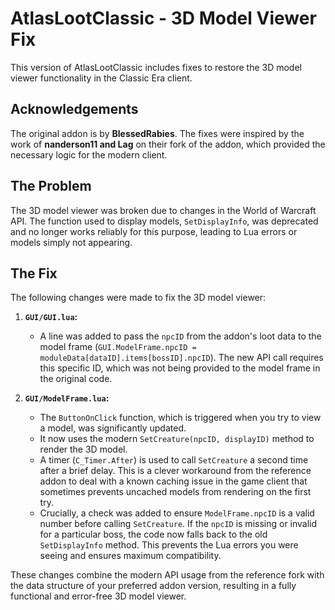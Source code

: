 # AtlasLootClassic - 3D Model Viewer Fix

This version of AtlasLootClassic includes fixes to restore the 3D model viewer functionality in the Classic Era client.

## Acknowledgements

The original addon is by **BlessedRabies**. The fixes were inspired by the work of **nanderson11 and Lag** on their fork of the addon, which provided the necessary logic for the modern client.

## The Problem

The 3D model viewer was broken due to changes in the World of Warcraft API. The function used to display models, `SetDisplayInfo`, was deprecated and no longer works reliably for this purpose, leading to Lua errors or models simply not appearing.

## The Fix

The following changes were made to fix the 3D model viewer:

1.  **`GUI/GUI.lua`:**
    *   A line was added to pass the `npcID` from the addon's loot data to the model frame (`GUI.ModelFrame.npcID = moduleData[dataID].items[bossID].npcID`). The new API call requires this specific ID, which was not being provided to the model frame in the original code.

2.  **`GUI/ModelFrame.lua`:**
    *   The `ButtonOnClick` function, which is triggered when you try to view a model, was significantly updated.
    *   It now uses the modern `SetCreature(npcID, displayID)` method to render the 3D model.
    *   A timer (`C_Timer.After`) is used to call `SetCreature` a second time after a brief delay. This is a clever workaround from the reference addon to deal with a known caching issue in the game client that sometimes prevents uncached models from rendering on the first try.
    *   Crucially, a check was added to ensure `ModelFrame.npcID` is a valid number before calling `SetCreature`. If the `npcID` is missing or invalid for a particular boss, the code now falls back to the old `SetDisplayInfo` method. This prevents the Lua errors you were seeing and ensures maximum compatibility.

These changes combine the modern API usage from the reference fork with the data structure of your preferred addon version, resulting in a fully functional and error-free 3D model viewer.